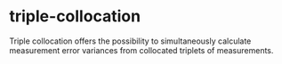 # triple-collocation

Triple collocation offers the possibility to simultaneously calculate measurement error variances from collocated triplets of measurements.
